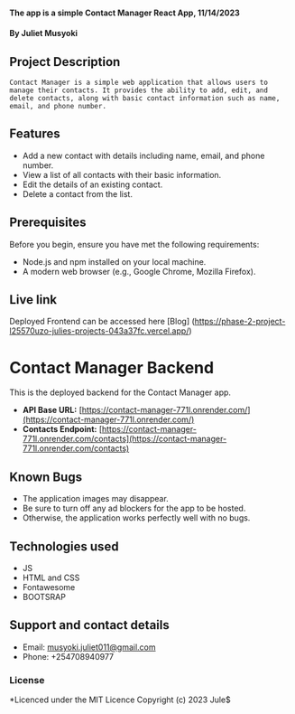 #### The app is a simple Contact Manager React App, 11/14/2023
#### **By Juliet Musyoki**
## Project Description
    Contact Manager is a simple web application that allows users to manage their contacts. It provides the ability to add, edit, and delete contacts, along with basic contact information such as name, email, and phone number.

## Features

- Add a new contact with details including name, email, and phone number.
- View a list of all contacts with their basic information.
- Edit the details of an existing contact.
- Delete a contact from the list.

## Prerequisites
Before you begin, ensure you have met the following requirements:

- Node.js and npm installed on your local machine.
- A modern web browser (e.g., Google Chrome, Mozilla Firefox).


## Live link
Deployed Frontend can be accessed here [Blog] (https://phase-2-project-l25570uzo-julies-projects-043a37fc.vercel.app/)

# Contact Manager Backend

This is the deployed backend for the Contact Manager app.

- **API Base URL:** [https://contact-manager-771l.onrender.com/](https://contact-manager-771l.onrender.com/)
- **Contacts Endpoint:** [https://contact-manager-771l.onrender.com/contacts](https://contact-manager-771l.onrender.com/contacts)

## Known Bugs
- The application images may disappear.
- Be sure to turn off any ad blockers for the app to be hosted.
- Otherwise, the application works perfectly well with no bugs.

## Technologies used
- JS
- HTML and CSS
- Fontawesome
- BOOTSRAP

## Support and contact details
- Email: musyoki.juliet011@gmail.com
- Phone: +254708940977

### License
*Licenced under the MIT Licence
Copyright (c) 2023 Jule$

